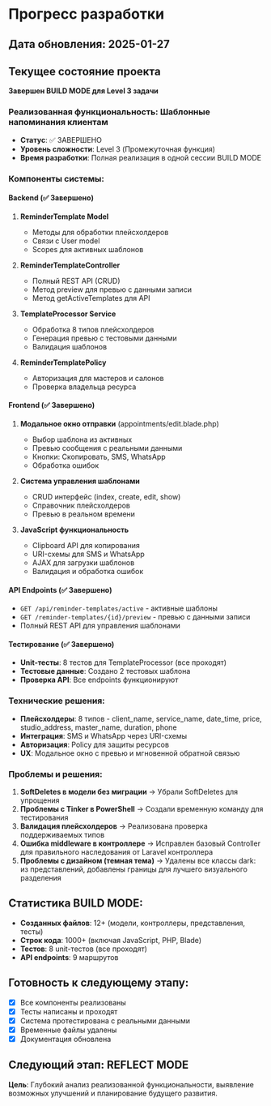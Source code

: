 # Прогресс разработки

## Дата обновления: 2025-01-27

## Текущее состояние проекта
**Завершен BUILD MODE для Level 3 задачи**

### Реализованная функциональность: Шаблонные напоминания клиентам
- **Статус**: ✅ ЗАВЕРШЕНО
- **Уровень сложности**: Level 3 (Промежуточная функция)
- **Время разработки**: Полная реализация в одной сессии BUILD MODE

### Компоненты системы:

#### Backend (✅ Завершено)
1. **ReminderTemplate Model**
   - Методы для обработки плейсхолдеров
   - Связи с User model
   - Scopes для активных шаблонов

2. **ReminderTemplateController**
   - Полный REST API (CRUD)
   - Метод preview для превью с данными записи
   - Метод getActiveTemplates для API

3. **TemplateProcessor Service**
   - Обработка 8 типов плейсхолдеров
   - Генерация превью с тестовыми данными
   - Валидация шаблонов

4. **ReminderTemplatePolicy**
   - Авторизация для мастеров и салонов
   - Проверка владельца ресурса

#### Frontend (✅ Завершено)
1. **Модальное окно отправки** (appointments/edit.blade.php)
   - Выбор шаблона из активных
   - Превью сообщения с реальными данными
   - Кнопки: Скопировать, SMS, WhatsApp
   - Обработка ошибок

2. **Система управления шаблонами**
   - CRUD интерфейс (index, create, edit, show)
   - Справочник плейсхолдеров
   - Превью в реальном времени

3. **JavaScript функциональность**
   - Clipboard API для копирования
   - URI-схемы для SMS и WhatsApp
   - AJAX для загрузки шаблонов
   - Валидация и обработка ошибок

#### API Endpoints (✅ Завершено)
- `GET /api/reminder-templates/active` - активные шаблоны
- `GET /reminder-templates/{id}/preview` - превью с данными записи
- Полный REST API для управления шаблонами

#### Тестирование (✅ Завершено)
- **Unit-тесты**: 8 тестов для TemplateProcessor (все проходят)
- **Тестовые данные**: Создано 2 тестовых шаблона
- **Проверка API**: Все endpoints функционируют

### Технические решения:
- **Плейсхолдеры**: 8 типов - client_name, service_name, date_time, price, studio_address, master_name, duration, phone
- **Интеграция**: SMS и WhatsApp через URI-схемы
- **Авторизация**: Policy для защиты ресурсов
- **UX**: Модальное окно с превью и мгновенной обратной связью

### Проблемы и решения:
1. **SoftDeletes в модели без миграции** → Убрали SoftDeletes для упрощения
2. **Проблемы с Tinker в PowerShell** → Создали временную команду для тестирования
3. **Валидация плейсхолдеров** → Реализована проверка поддерживаемых типов
4. **Ошибка middleware в контроллере** → Исправлен базовый Controller для правильного наследования от Laravel контроллера
5. **Проблемы с дизайном (темная тема)** → Удалены все классы dark: из представлений, добавлены границы для лучшего визуального разделения

## Статистика BUILD MODE:
- **Созданных файлов**: 12+ (модели, контроллеры, представления, тесты)
- **Строк кода**: 1000+ (включая JavaScript, PHP, Blade)
- **Тестов**: 8 unit-тестов (все проходят)
- **API endpoints**: 9 маршрутов

## Готовность к следующему этапу:
- [x] Все компоненты реализованы
- [x] Тесты написаны и проходят
- [x] Система протестирована с реальными данными
- [x] Временные файлы удалены
- [x] Документация обновлена

## Следующий этап: REFLECT MODE
**Цель**: Глубокий анализ реализованной функциональности, выявление возможных улучшений и планирование будущего развития. 
